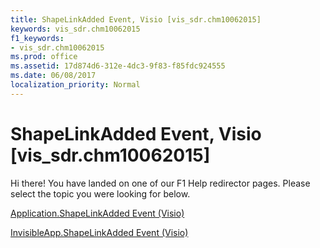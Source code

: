 ```yaml
---
title: ShapeLinkAdded Event, Visio [vis_sdr.chm10062015]
keywords: vis_sdr.chm10062015
f1_keywords:
- vis_sdr.chm10062015
ms.prod: office
ms.assetid: 17d874d6-312e-4dc3-9f83-f85fdc924555
ms.date: 06/08/2017
localization_priority: Normal
---
```



# ShapeLinkAdded Event, Visio [vis_sdr.chm10062015]

Hi there! You have landed on one of our F1 Help redirector pages. Please select the topic you were looking for below.

[Application.ShapeLinkAdded Event (Visio)](http://msdn.microsoft.com/library/24b517f7-e6da-df93-db2e-14740050f832%28Office.15%29.aspx)

[InvisibleApp.ShapeLinkAdded Event (Visio)](http://msdn.microsoft.com/library/b7637b06-8d74-04db-c4ab-a64d9b92f8a6%28Office.15%29.aspx)


